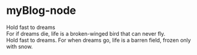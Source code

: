 # myBlog-node
 Hold fast to dreams  
 For if dreams die, life is a broken-winged bird that can never fly.  
 Hold fast to dreams. For when dreams go, life is a barren field, frozen only with snow.  
